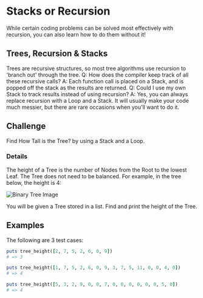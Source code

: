 # Stacks or Recursion
While certain coding problems can be solved most effectively with recursion, you can also learn how to do them without it!

## Trees, Recursion & Stacks

Trees are recursive structures, so most tree algorithms use recursion to 'branch out' through the tree.
Q: How does the compiler keep track of all these recursive calls?
A: Each function call is placed on a Stack, and is popped off the stack as the results are returned.
Q: Could I use my own Stack to track results instead of using recursion?
A: Yes, you can always replace recursion with a Loop and a  Stack. It will usually make your code much messier, but there are rare  occasions when you'll want to do it.

## Challenge

Find How Tall is the Tree? by using a Stack and a Loop.

### Details

The height of a Tree is the number of Nodes from the Root to the lowest Leaf. The Tree does not need to be balanced.
For example, in the tree below, the height is 4:

![Binary Tree Image](https://storage.googleapis.com/replit/images/1549481291230_8175b948b4a634985bbca0fb1e458c53.svg)

You will be given a Tree stored in a list. Find and print the height of the Tree.

## Examples

The following are 3 test cases:

```ruby
puts tree_height([2, 7, 5, 2, 6, 0, 9])
# => 3

puts tree_height([1, 7, 5, 2, 6, 0, 9, 3, 7, 5, 11, 0, 0, 4, 0])
# => 4

puts tree_height([5, 3, 2, 9, 0, 0, 7, 0, 0, 0, 0, 0, 0, 5, 0])
# => 4
```

